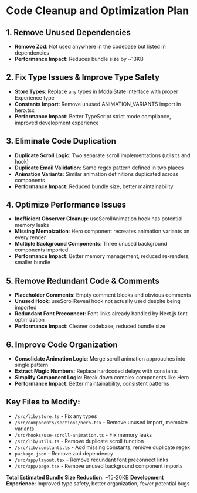 # Code Cleanup and Optimization Plan

## 1. Remove Unused Dependencies

- **Remove Zod**: Not used anywhere in the codebase but listed in dependencies
- **Performance Impact**: Reduces bundle size by ~13KB

## 2. Fix Type Issues & Improve Type Safety

- **Store Types**: Replace `any` types in ModalState interface with proper Experience type
- **Constants Import**: Remove unused ANIMATION_VARIANTS import in hero.tsx
- **Performance Impact**: Better TypeScript strict mode compliance, improved development experience

## 3. Eliminate Code Duplication

- **Duplicate Scroll Logic**: Two separate scroll implementations (utils.ts and hook)
- **Duplicate Email Validation**: Same regex pattern defined in two places
- **Animation Variants**: Similar animation definitions duplicated across components
- **Performance Impact**: Reduced bundle size, better maintainability

## 4. Optimize Performance Issues

- **Inefficient Observer Cleanup**: useScrollAnimation hook has potential memory leaks
- **Missing Memoization**: Hero component recreates animation variants on every render
- **Multiple Background Components**: Three unused background components imported
- **Performance Impact**: Better memory management, reduced re-renders, smaller bundle

## 5. Remove Redundant Code & Comments

- **Placeholder Comments**: Empty comment blocks and obvious comments
- **Unused Hook**: useScrollReveal hook not actually used despite being imported
- **Redundant Font Preconnect**: Font links already handled by Next.js font optimization
- **Performance Impact**: Cleaner codebase, reduced bundle size

## 6. Improve Code Organization

- **Consolidate Animation Logic**: Merge scroll animation approaches into single pattern
- **Extract Magic Numbers**: Replace hardcoded delays with constants
- **Simplify Component Logic**: Break down complex components like Hero
- **Performance Impact**: Better maintainability, consistent patterns

## Key Files to Modify:

- `/src/lib/store.ts` - Fix any types
- `/src/components/sections/hero.tsx` - Remove unused import, memoize variants
- `/src/hooks/use-scroll-animation.ts` - Fix memory leaks
- `/src/lib/utils.ts` - Remove duplicate scroll function
- `/src/lib/constants.ts` - Add missing constants, remove duplicate regex
- `package.json` - Remove zod dependency
- `/src/app/layout.tsx` - Remove redundant font preconnect links
- `/src/app/page.tsx` - Remove unused background component imports

**Total Estimated Bundle Size Reduction**: ~15-20KB
**Development Experience**: Improved type safety, better organization, fewer potential bugs
